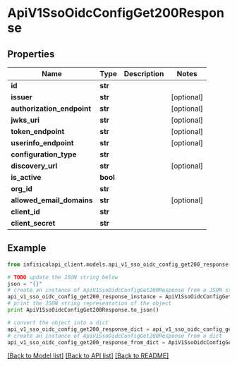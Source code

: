 # ApiV1SsoOidcConfigGet200Response


## Properties
Name | Type | Description | Notes
------------ | ------------- | ------------- | -------------
**id** | **str** |  | 
**issuer** | **str** |  | [optional] 
**authorization_endpoint** | **str** |  | [optional] 
**jwks_uri** | **str** |  | [optional] 
**token_endpoint** | **str** |  | [optional] 
**userinfo_endpoint** | **str** |  | [optional] 
**configuration_type** | **str** |  | 
**discovery_url** | **str** |  | [optional] 
**is_active** | **bool** |  | 
**org_id** | **str** |  | 
**allowed_email_domains** | **str** |  | [optional] 
**client_id** | **str** |  | 
**client_secret** | **str** |  | 

## Example

```python
from infisicalapi_client.models.api_v1_sso_oidc_config_get200_response import ApiV1SsoOidcConfigGet200Response

# TODO update the JSON string below
json = "{}"
# create an instance of ApiV1SsoOidcConfigGet200Response from a JSON string
api_v1_sso_oidc_config_get200_response_instance = ApiV1SsoOidcConfigGet200Response.from_json(json)
# print the JSON string representation of the object
print ApiV1SsoOidcConfigGet200Response.to_json()

# convert the object into a dict
api_v1_sso_oidc_config_get200_response_dict = api_v1_sso_oidc_config_get200_response_instance.to_dict()
# create an instance of ApiV1SsoOidcConfigGet200Response from a dict
api_v1_sso_oidc_config_get200_response_from_dict = ApiV1SsoOidcConfigGet200Response.from_dict(api_v1_sso_oidc_config_get200_response_dict)
```
[[Back to Model list]](../README.md#documentation-for-models) [[Back to API list]](../README.md#documentation-for-api-endpoints) [[Back to README]](../README.md)


